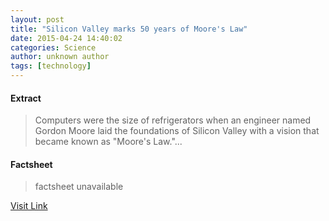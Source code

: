 ```yaml
---
layout: post
title: "Silicon Valley marks 50 years of Moore's Law"
date: 2015-04-24 14:40:02
categories: Science
author: unknown author
tags: [technology]
---
```



#### Extract
>Computers were the size of refrigerators when an engineer named Gordon Moore laid the foundations of Silicon Valley with a vision that became known as "Moore's Law."...

#### Factsheet
>factsheet unavailable

[Visit Link](http://phys.org/news349088149.html)


